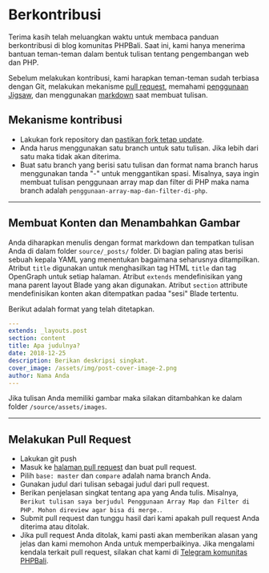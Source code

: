# Berkontribusi

Terima kasih telah meluangkan waktu untuk membaca panduan berkontribusi di blog komunitas PHPBali. Saat ini, kami hanya menerima bantuan teman-teman dalam bentuk tulisan tentang pengembangan web dan PHP. 

Sebelum melakukan kontribusi, kami harapkan teman-teman sudah terbiasa dengan Git, melakukan mekanisme [pull request](https://www.petanikode.com/github-workflow/), memahami [penggunaan Jigsaw](https://jigsaw.tighten.co/docs/installation/), dan menggunakan [markdown](https://github.com/adam-p/markdown-here/wiki/Markdown-Cheatsheet) saat membuat tulisan.

## Mekanisme kontribusi

- Lakukan fork repository dan [pastikan fork tetap update](https://gist.github.com/CristinaSolana/1885435).
- Anda harus menggunakan satu branch untuk satu tulisan. Jika lebih dari satu maka tidak akan diterima.
- Buat satu branch yang berisi satu tulisan dan format nama branch harus menggunakan tanda "-" untuk menggantikan spasi. Misalnya, saya ingin membuat tulisan penggunaan array map dan filter di PHP maka nama branch adalah `penggunaan-array-map-dan-filter-di-php`.

---

## Membuat Konten dan Menambahkan Gambar

Anda diharapkan menulis dengan format markdown dan tempatkan tulisan Anda di dalam folder `source/_posts/` folder.
Di bagian paling atas berisi sebuah kepala YAML yang menentukan bagaimana seharusnya ditampilkan. 
Atribut `title` digunakan untuk menghasilkan tag HTML `title` dan tag OpenGraph untuk setiap halaman.
Atribut `extends` mendefinisikan yang mana parent layout Blade yang akan digunakan. 
Atribut `section` attribute mendefinisikan konten akan ditempatkan padaa "sesi" Blade tertentu.

Berikut adalah format yang telah ditetapkan.

```yaml
---
extends: _layouts.post
section: content
title: Apa judulnya?
date: 2018-12-25
description: Berikan deskripsi singkat.
cover_image: /assets/img/post-cover-image-2.png
author: Nama Anda
---
```

Jika tulisan Anda memiliki gambar maka silakan ditambahkan ke dalam folder `/source/assets/images`.

---

## Melakukan Pull Request

- Lakukan git push
- Masuk ke [halaman pull request](https://github.com/baliphp/phpbali-blog/pulls) dan buat pull request.
- Pilih `base: master` dan `compare` adalah nama branch Anda.
- Gunakan judul dari tulisan sebagai judul dari pull request.
- Berikan penjelasan singkat tentang apa yang Anda tulis. Misalnya, `Berikut tulisan saya berjudul Penggunaan Array Map dan Filter di PHP. Mohon direview agar bisa di merge.`.
- Submit pull request dan tunggu hasil dari kami apakah pull request Anda diterima atau ditolak.
- Jika pull request Anda ditolak, kami pasti akan memberikan alasan yang jelas dan kami memohon Anda untuk memperbaikinya. Jika mengalami kendala terkait pull request, silakan chat kami di [Telegram komunitas PHPBali](https://t.me/phpbali).